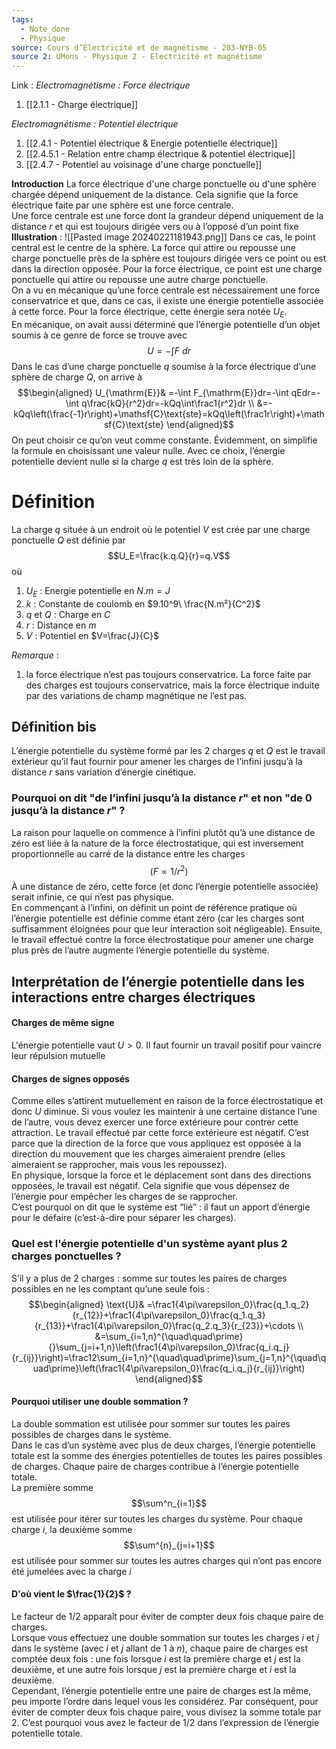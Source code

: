 ```yaml
---
tags:
  - Note_done
  - Physique
source: Cours d’Électricité et de magnétisme - 203-NYB-05
source 2: UMons - Physique 2 - Electricité et magnétisme
---
```


Link :
_Electromagnétisme : Force électrique_
1. [[2.1.1 - Charge électrique]]

_Electromagnétisme : Potentiel électrique_
1. [[2.4.1 - Potentiel électrique & Energie potentielle électrique]]
2. [[2.4.5.1 - Relation entre champ électrique & potentiel électrique]]
3. [[2.4.7 - Potentiel au voisinage d'une charge ponctuelle]]

**Introduction**
La force électrique d'une charge ponctuelle ou d'une sphère chargée dépend uniquement de la distance. Cela signifie que la force électrique faite par une sphère est une force centrale. 
\
Une force centrale est une force dont la grandeur dépend uniquement de la distance $r$ et qui est toujours dirigée vers ou à l’opposé d’un point fixe
**Illustration** : ![[Pasted image 20240221181943.png]]
Dans ce cas, le point central est le centre de la sphère. La force qui attire ou repousse une charge ponctuelle près de la sphère est toujours dirigée vers ce point ou est dans la direction opposée. Pour la force électrique, ce point est une charge ponctuelle qui attire ou repousse une autre charge ponctuelle.
\
On a vu en mécanique qu’une force centrale est nécessairement une force conservatrice et que, dans ce cas, il existe une énergie potentielle associée à cette force. Pour la force électrique, cette énergie sera notée $U_E$.
\
En mécanique, on avait aussi déterminé que l’énergie potentielle d’un objet soumis à ce genre de force se trouve avec $$U=-\int F\ dr$$
Dans le cas d’une charge ponctuelle $q$ soumise à la force électrique d’une sphère de charge $Q$, on arrive à $$\begin{aligned}
U_{\mathrm{E}}& =-\int F_{\mathrm{E}}dr=-\int qEdr=-\int q\frac{kQ}{r^2}dr=-kQq\int\frac1{r^2}dr  \\
&=-kQq\left(\frac{-1}r\right)+\mathsf{C}\text{ste}=kQq\left(\frac1r\right)+\mathsf{C}\text{ste}
\end{aligned}$$
On peut choisir ce qu’on veut comme constante. Évidemment, on simplifie la formule en choisissant une valeur nulle. Avec ce choix, l’énergie potentielle devient nulle si la charge $q$ est très loin de la sphère.

# Définition
La charge $q$ située à un endroit où le potentiel $V$ est crée par une charge ponctuelle $Q$ est définie par $$U_E=\frac{k.q.Q}{r}=q.V$$ où 
1. $U_E$ : Energie potentielle en $N.m = J$ 
2. $k$ : Constante de coulomb en $9.10^9\ \frac{N.m²}{C^2}$ 
3. $q$ et $Q$ : Charge en $C$
4. $r$ : Distance en $m$ 
5. $V$ : Potentiel en $V=\frac{J}{C}$ 

_Remarque_ :
1. la force électrique n’est pas toujours conservatrice. La force faite par des charges est toujours conservatrice, mais la force électrique induite par des variations de champ magnétique ne l’est pas.

## Définition bis
L’énergie potentielle du système formé par les 2 charges $q$ et $Q$ est le travail extérieur qu’il faut fournir pour amener les charges de l’infini jusqu’à la distance $r$ sans variation d’énergie cinétique.

### Pourquoi on dit "de l’infini jusqu’à la distance $r$" et non "de 0 jusqu’à la distance $r$" ?
La raison pour laquelle on commence à l’infini plutôt qu’à une distance de zéro est liée à la nature de la force électrostatique, qui est inversement proportionnelle au carré de la distance entre les charges $$(F∝1/r^2)$$ À une distance de zéro, cette force (et donc l’énergie potentielle associée) serait infinie, ce qui n’est pas physique.
\
En commençant à l’infini, on définit un point de référence pratique où l’énergie potentielle est définie comme étant zéro (car les charges sont suffisamment éloignées pour que leur interaction soit négligeable). Ensuite, le travail effectué contre la force électrostatique pour amener une charge plus près de l’autre augmente l’énergie potentielle du système.

## Interprétation de l’énergie potentielle dans les interactions entre charges électriques
#### Charges de même signe
L'énergie potentielle vaut $U > 0$. Il faut fournir un travail positif pour vaincre leur répulsion mutuelle

#### Charges de signes opposés 
Comme elles s’attirent mutuellement en raison de la force électrostatique et donc $U$ diminue. Si vous voulez les maintenir à une certaine distance l’une de l’autre, vous devez exercer une force extérieure pour contrer cette attraction.
Le travail effectué par cette force extérieure est négatif. C’est parce que la direction de la force que vous appliquez est opposée à la direction du mouvement que les charges aimeraient prendre (elles aimeraient se rapprocher, mais vous les repoussez).
\
En physique, lorsque la force et le déplacement sont dans des directions opposées, le travail est négatif. Cela signifie que vous dépensez de l’énergie pour empêcher les charges de se rapprocher. 
\
C’est pourquoi on dit que le système est “lié” : il faut un apport d’énergie pour le défaire (c’est-à-dire pour séparer les charges).

### Quel est l'énergie potentielle d'un système ayant plus 2 charges ponctuelles ?
S’il y a plus de 2 charges : somme sur toutes les paires de charges possibles en ne les comptant qu’une seule fois : $$\begin{aligned}
\text{U}& =\frac1{4\pi\varepsilon_0}\frac{q_1.q_2}{r_{12}}+\frac1{4\pi\varepsilon_0}\frac{q_1.q_3}{r_{13}}+\frac1{4\pi\varepsilon_0}\frac{q_2.q_3}{r_{23}}+\cdots   \\
&=\sum_{i=1,n}^{\quad\quad\prime}{}\sum_{j=i+1,n}\left(\frac1{4\pi\varepsilon_0}\frac{q_i.q_j}{r_{ij}}\right)=\frac12\sum_{i=1,n}^{\quad\quad\prime}\sum_{j=1,n}^{\quad\quad\prime}\left(\frac1{4\pi\varepsilon_0}\frac{q_i.q_j}{r_{ij}}\right)
\end{aligned}$$ 
#### Pourquoi utiliser une double sommation ?
La double sommation est utilisée pour sommer sur toutes les paires possibles de charges dans le système.
\
Dans le cas d’un système avec plus de deux charges, l’énergie potentielle totale est la somme des énergies potentielles de toutes les paires possibles de charges. Chaque paire de charges contribue à l’énergie potentielle totale.
\
La première somme $$\sum^n_{i=1}$$​est utilisée pour itérer sur toutes les charges du système. Pour chaque charge $i$, la deuxième somme $$\sum^{n}_{j=i+1}​$$est utilisée pour sommer sur toutes les autres charges qui n’ont pas encore été jumelées avec la charge $i$

#### D'où vient le $\frac{1}{2}$ ?
Le facteur de $1/2$ apparaît pour éviter de compter deux fois chaque paire de charges.
\
Lorsque vous effectuez une double sommation sur toutes les charges $i$ et $j$ dans le système (avec $i$ et $j$ allant de 1 à $n$), chaque paire de charges est comptée deux fois : une fois lorsque $i$ est la première charge et $j$ est la deuxième, et une autre fois lorsque $j$ est la première charge et $i$ est la deuxième.
\
Cependant, l’énergie potentielle entre une paire de charges est la même, peu importe l’ordre dans lequel vous les considérez. Par conséquent, pour éviter de compter deux fois chaque paire, vous divisez la somme totale par 2. C’est pourquoi vous avez le facteur de 1/2 dans l’expression de l’énergie potentielle totale.